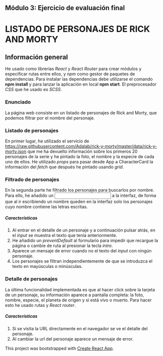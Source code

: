 ## Módulo 3: Ejercicio de evaluación final

# LISTADO DE PERSONAJES DE RICK AND MORTY

## Información general

He usado como librerías _React_ y _React Router_ para crear módulos y especificar rutas entre ellos, y _npm_ como gestor de paquetes de dependencias. Para instalar las dependencias debe utilizarse el comando **npm install** y para lanzar la aplicación en local **npm start**. El preprocesador *CSS* que he usado es *SCSS*.

### Enunciado

La página web consiste en un listado de personajes de Rick and Morty, que podemos filtrar por el nombre del personaje.

### Listado de personajes

En primer lugar, he utilizado el servicio de https://raw.githubusercontent.com/Adalab/rick-y-morty/master/data/rick-y-morty.json que me ha devuelto información sobre los primeros 20 personajes de la serie y he pintado la foto, el nombre y la especie de cada uno de ellos.
He utilizado _props_ para pasar desde App a CharacterCard la información del _fetch_ que después he pintado usando _grid_.

### Filtrado de personajes

En la segunda parte he filtrado los personajes para buscarlos por nombre. Para ello, he añadido un <input> a la interfaz, de forma que al ir escribiendo un nombre queden en la interfaz solo los personajes cuyo nombre contiene las letras escritas.

##### Características

1. Al entrar en el detalle de un personaje y a continuación pulsar atrás, en el _input_ se muestra el texto que tenía anteriormente.
2. He añadido un _preventDefault_ al formulario para impedir que recargue la página o cambie de ruta al presionar la tecla _intro_.
3. Aparece un mensaje de error cuando no el texto del _input_ con ningún personaje.
4. Los personajes se filtran independientemente de que se introduzca el texto en mayúsculas o minúsculas.

### Detalle de personajes

La última funcionalidad implementada es que al hacer click sobre la tarjeta de un personaje, su información aparece a pantalla completa: la foto, nombre, especie, el planeta de origen y si está vivo o muerto. Para hacer esto he usado rutas y _React router_.

##### Características

1. Si se visita la URL directamente en el navegador se ve el detalle del personaje.
2. Al cambiar la url del personaje aparece un mensaje de error.

This project was bootstrapped with [Create React App](https://github.com/facebook/create-react-app).
